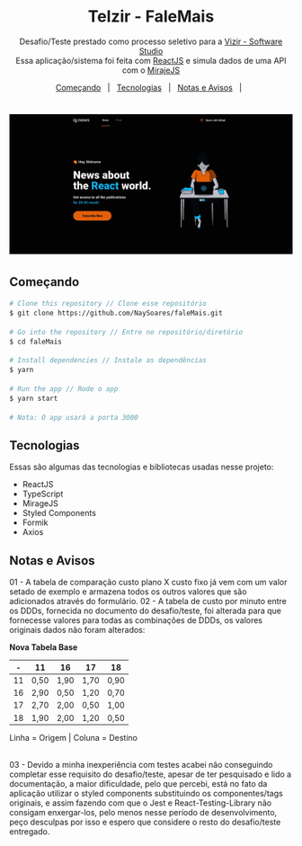 <h1 align="center">
Telzir - FaleMais
</h1>
<p align="center">
Desafio/Teste prestado como processo seletivo para a <a href="https://vizir.com.br/"> Vizir - Software Studio</a><br/>
Essa aplicação/sistema foi feita com <a href="https://pt-br.reactjs.org/">ReactJS</a> e simula dados de uma API com o <a href="https://miragejs.com/">MirajeJS</a>

<p align="center">
  <a href="#começando">Começando</a> &#xa0; | &#xa0; 
  <a href="#tecnologias">Tecnologias</a> &#xa0; | &#xa0;
  <a href="#notas-e-avisos">Notas e Avisos</a> &#xa0; | &#xa0;
</p>

<h1 align="center">
 <img alt="Telzir" src="https://raw.githubusercontent.com/NaySoares/ignews/main/.img/ignews01.jpg" width = "600px" />
 </h1>

## Começando

```bash
# Clone this repository // Clone esse repositório
$ git clone https://github.com/NaySoares/faleMais.git

# Go into the repository // Entre no repositório/diretório
$ cd faleMais

# Install dependencies // Instale as dependências
$ yarn

# Run the app // Rode o app
$ yarn start

# Nota: O app usará a porta 3000
```

## Tecnologias 

Essas são algumas das tecnologias e bibliotecas usadas nesse projeto:

- ReactJS
- TypeScript
- MirageJS
- Styled Components
- Formik
- Axios

## Notas e Avisos

01 - A tabela de comparação custo plano X custo fixo já vem com um valor setado de exemplo e armazena todos os outros valores que são adicionados através do formulário.
02 - A tabela de custo por minuto entre os DDDs, fornecida no documento do desafio/teste, foi alterada para que fornecesse valores para todas as combinações de DDDs, os valores originais dados não foram alterados:

<strong>Nova Tabela Base</strong>


-|11|16|17|18|
|--|--|--|--|--|
11|0,50|1,90|1,70|0,90 
16|2,90|0,50|1,20|0,70
17|2,70|2,00|0,50|1,00
18|1,90|2,00|1,20|0,50

<p>Linha = Origem | Coluna = Destino </p>
<br>
03 - Devido a minha inexperiência com testes acabei não conseguindo completar esse requisito do desafio/teste, apesar de ter pesquisado e lido a documentação, a maior dificuldade, pelo que percebi, está no fato da aplicação utilizar o styled components substituindo os componentes/tags originais, e assim fazendo com que o Jest e React-Testing-Library não consigam enxergar-los, pelo menos nesse período de desenvolvimento, peço desculpas por isso e espero que considere o resto do desafio/teste entregado.